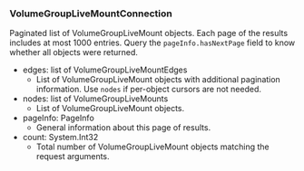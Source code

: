 ### VolumeGroupLiveMountConnection
Paginated list of VolumeGroupLiveMount objects. Each page of the results includes at most 1000 entries. Query the `pageInfo.hasNextPage` field to know whether all objects were returned.

- edges: list of VolumeGroupLiveMountEdges
  - List of VolumeGroupLiveMount objects with additional pagination information. Use `nodes` if per-object cursors are not needed.
- nodes: list of VolumeGroupLiveMounts
  - List of VolumeGroupLiveMount objects.
- pageInfo: PageInfo
  - General information about this page of results.
- count: System.Int32
  - Total number of VolumeGroupLiveMount objects matching the request arguments.
